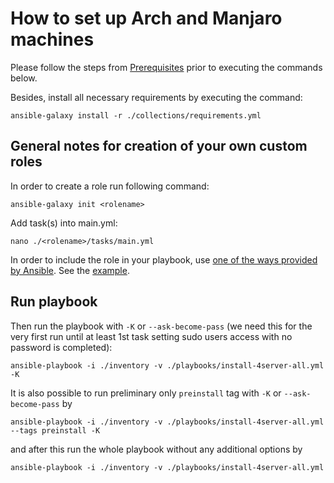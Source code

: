 # How to set up Arch and Manjaro machines

Please follow the steps from [Prerequisites](../README.md#prerequisites) prior to executing the commands below.

Besides, install all necessary requirements by executing the command:
```
ansible-galaxy install -r ./collections/requirements.yml
```

## General notes for creation of your own custom roles

In order to create a role run following command:
```
ansible-galaxy init <rolename>
```
Add task(s) into main.yml:
```
nano ./<rolename>/tasks/main.yml
```
In order to include the role in your playbook, use [one of the ways provided by Ansible](https://docs.ansible.com/ansible/latest/playbook_guide/playbooks_reuse_roles.html#using-roles). See the [example](./playbooks/install-4server-all.yml).

## Run playbook

Then run the playbook with `-K` or `--ask-become-pass` (we need this for the very first run until at least 1st task setting sudo users access with no password is completed):
```
ansible-playbook -i ./inventory -v ./playbooks/install-4server-all.yml -K
```

It is also possible to run preliminary only `preinstall` tag with `-K` or `--ask-become-pass` by
```
ansible-playbook -i ./inventory -v ./playbooks/install-4server-all.yml --tags preinstall -K
```
and after this run the whole playbook without any additional options by
```
ansible-playbook -i ./inventory -v ./playbooks/install-4server-all.yml
```